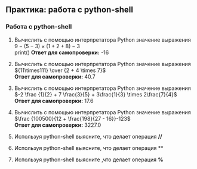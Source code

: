 ## Практика: работа с python-shell


### Работа с python-shell

1. Вычислить с помощью интерпретатора Python значение выражения \
   $9 - (5 - 3) \times (1 + 2 + 8) - 3$ \
   print()
   **Ответ для самопроверки:** -16
   
   
2. Вычислить с помощью интерпретатора Python значение выражения \
   ${11\times111} \over  {2 + 4 \times 7}$ \
   **Ответ для самопроверки:** 40.7
   

3. Вычислить с помощью интерпретатора Python значение выражения \
   $-2 \frac {1}{2} + 7 \frac{3}{5} + 3\frac{1}{3} \times 2\frac{7}{4}$ \
   **Ответ для самопроверки:** 17.6
   

4. Вычислить с помощью интерпретатора Python значение выражения \
   $\frac {100500}{12 + \frac{198}{27 - 16}}-123$ \
   **Ответ для самопроверки:** 3227.0
   

5. Используя python-shell выясните, что делает операция **//**
6. Используя python-shell выясните, что делает операция **
7. Используя python-shell выясните ,что делает операция **%**

